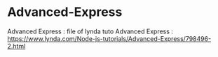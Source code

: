 # Advanced-Express
Advanced Express : file of lynda tuto Advanced Express : https://www.lynda.com/Node-js-tutorials/Advanced-Express/798496-2.html
